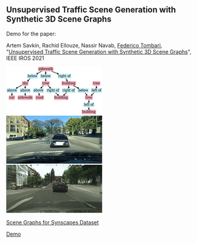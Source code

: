 ## Unsupervised Traffic Scene Generation with Synthetic 3D Scene Graphs

Demo for the paper:

Artem Savkin, Rachid Ellouze, Nassir Navab, [Federico Tombari]((http://campar.in.tum.de/Main/FedericoTombari)), 
"[Unsupervised Traffic Scene Generation with Synthetic 3D Scene Graphs](https://ieeexplore.ieee.org/document/9636318)", IEEE IROS 2021

![](examples/74_graph.png)![](examples/74_bdd.png)![](examples/74_cs.png)

[Scene Graphs for Synscapes Dataset](https://syncandshare.lrz.de/getlink/fi24Kh6Mjt5AfhE8wokqUv/)

[Demo](https://artemsavkin.github.io/scenegraph_demo/)
